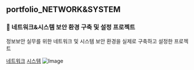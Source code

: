## portfolio_NETWORK&SYSTEM

### 📌 네트워크&시스템 보안 환경 구축 및 설정 프로젝트
정보보안 실무를 위한 네트워크 및 시스템 보안 환경을 실제로 구축하고 설정한 프로젝트

[네트워크](https://github.com/Jung2023/portfolio_NETWORK-SYSTEM/blob/main/network.md)
[시스템](https://github.com/Jung2023/portfolio_NETWORK-SYSTEM/blob/main/system.md)
![Image](https://github.com/user-attachments/assets/8fd405bb-8c68-4e3f-9006-28bf3a4fff70)
